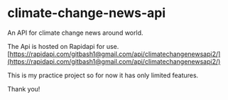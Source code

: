 # climate-change-news-api
An API for climate change news around world.

The Api is hosted on Rapidapi for use.
[https://rapidapi.com/gitbash1@gmail.com/api/climatechangenewsapi2/](https://rapidapi.com/gitbash1@gmail.com/api/climatechangenewsapi2/)

This is my practice project so for now it has only limited features.

Thank you!
